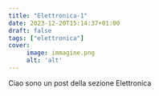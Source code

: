 ```yaml
---
title: "Elettronica-1"
date: 2023-12-20T15:14:37+01:00
draft: false
tags: ["elettronica"]
cover:
     image: immagine.png
     alt: 'alt'
---
```


Ciao sono un post della sezione Elettronica

 
